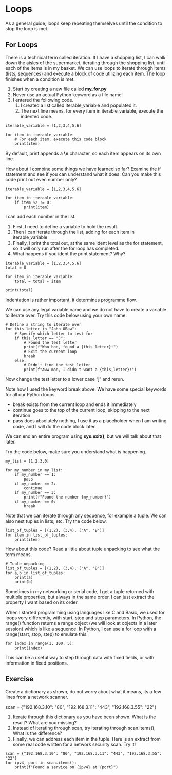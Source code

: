 # Loops

As a general guide, loops keep repeating themselves until the condition to stop the loop is met.

## For Loops

There is a technical term called iteration. If I have a shopping list, I can walk down the aisles of the supermarket, iterating through the shopping list, until each of the items is in my basket. We can use loops to iterate through items (lists, sequences) and execute a block of code utilizing each item. The loop finishes when a condition is met.

1. Start by creating a new file called **my\_for.py**
2. Never use an actual Python keyword as a file name!
3. I entered the following code.&#x20;
   1. I created a list called iterable\_variable and populated it.
   2. The next line means, for every item in iterable\_variable, execute the indented code.

```
iterable_variable = [1,2,3,4,5,6]

for item in iterable_variable:
    # For each item, execute this code block
    print(item)
```

By default, print appends a **\n** character, so each item appears on its own line.

How about I combine some things we have learned so far? Examine the if statement and see if you can understand what it does. Can you make this code print out even number only?

```
iterable_variable = [1,2,3,4,5,6]

for item in iterable_variable:
    if item %2 != 0:
        print(item)

```

I can add each number in the list.

1. First, I need to define a variable to hold the result.
2. Then I can iterate through the list, adding for each item in iterable\_variable
3. Finally, I print the total out, at the same ident level as the for statement, so it will only run after the for loop has completed.
4. What happens if you ident the print statement? Why?

```
iterable_variable = [1,2,3,4,5,6]
total = 0

for item in iterable_variable:
    total = total + item

print(total)
```

Indentation is rather important, it determines programme flow.

We can use any legal variable name and we do not have to create a variable to iterate over. Try this code below using your own name.

```
# Define a string to iterate over
for this_letter in "John ORaw":
    # Specify which letter to test for
    if this_letter == "J":
        # Found the test letter
        print(f"Woo hoo, found a {this_letter}!")
        # Exit the current loop
        break
    else:
        # Didn't find the test letter
        print(f"Aww man, I didn't want a {this_letter}!")

```

Now change the test letter to a lower case “j” and rerun.&#x20;

Note how I used the keyword break above. We have some special keywords for all our Python loops.&#x20;

* break exists from the current loop and ends it immediately&#x20;
* continue goes to the top of the current loop, skipping to the next iteration&#x20;
* pass does absolutely nothing, I use it as a placeholder when I am writing code, and I will do the code block later.&#x20;

We can end an entire program using **sys.exit()**, but we will talk about that later.  

Try the code below, make sure you understand what is happening.

```
my_list = [1,2,3,0]

for my_number in my_list:
    if my_number == 1:
        pass
    if my_number == 2:
        continue
    if my_number == 3:
        print(f"Found the number {my_number}")
    if my_number == 0:
        break
```

Note that we can iterate through any sequence, for example a tuple. We can also nest tuples in lists, etc. Try the code below.

```
list_of_tuples = [(1,2), (3,4), ("A", "B")]
for item in list_of_tuples:
    print(item)  
```

How about this code? Read a little about tuple unpacking to see what the term means.

```
# Tuple unpacking
list_of_tuples = [(1,2), (3,4), ("A", "B")]
for a,b in list_of_tuples:
    print(a)  
    print(b)

```

Sometimes in my networking or serial code, I get a tuple returned with multiple properties, but always in the same order. I can just extract the property I want based on its order.

When I started programming using languages like C and Basic, we used for loops very differently, with start, stop and step parameters. In Python, the range() function returns a range object (we will look at objects in a later session) which is like a sequence. In Python, I can use a for loop with a range(start, stop, step) to emulate this.

```
for index in range(1, 100, 5):
    print(index)
```

This can be a useful way to step through data with fixed fields, or with information in fixed positions.

## Exercise

Create a dictionary as shown, do not worry about what it means, its a few lines from a network scanner.

scan = {"192.168.3.10": "80", "192.168.3.11": "443", "192.168.3.55": "22"}

1. Iterate through this dictionary as you have been shown. What is the result? What are you missing?
2. Instead of iterating through scan, try iterating through scan.items(), What is the difference?
3. Finally, we can address each item in the tuple. Here is an extract from some real code written for a network security scan. Try it!

```
scan = {"192.168.3.10": "80", "192.168.3.11": "443", "192.168.3.55": "22"}
for ipv4, port in scan.items():
    print(f"Found a service on {ipv4} at {port}")
```
